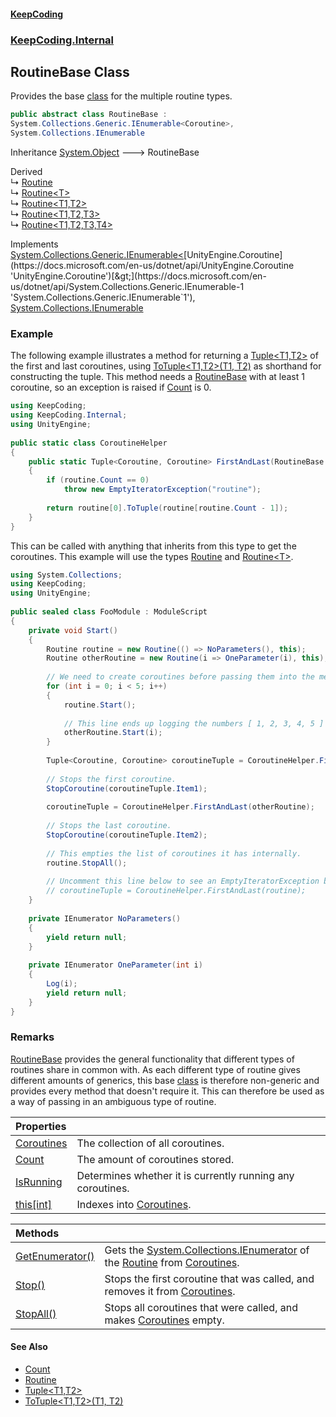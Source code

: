 #### [KeepCoding](index.md 'index')
### [KeepCoding.Internal](KeepCoding.Internal.md 'KeepCoding.Internal')
## RoutineBase Class
Provides the base [class](https://docs.microsoft.com/en-us/dotnet/csharp/language-reference/keywords/class 'https://docs.microsoft.com/en-us/dotnet/csharp/language-reference/keywords/class') for the multiple routine types.  
```csharp
public abstract class RoutineBase :
System.Collections.Generic.IEnumerable<Coroutine>,
System.Collections.IEnumerable
```

Inheritance [System.Object](https://docs.microsoft.com/en-us/dotnet/api/System.Object 'System.Object') &#129106; RoutineBase  

Derived  
&#8627; [Routine](Routine.md 'KeepCoding.Routine')  
&#8627; [Routine&lt;T&gt;](Routine.T..md 'KeepCoding.Routine&lt;T&gt;')  
&#8627; [Routine&lt;T1,T2&gt;](Routine.T1.T2..md 'KeepCoding.Routine&lt;T1,T2&gt;')  
&#8627; [Routine&lt;T1,T2,T3&gt;](Routine.T1.T2.T3..md 'KeepCoding.Routine&lt;T1,T2,T3&gt;')  
&#8627; [Routine&lt;T1,T2,T3,T4&gt;](Routine.T1.T2.T3.T4..md 'KeepCoding.Routine&lt;T1,T2,T3,T4&gt;')  

Implements [System.Collections.Generic.IEnumerable&lt;](https://docs.microsoft.com/en-us/dotnet/api/System.Collections.Generic.IEnumerable-1 'System.Collections.Generic.IEnumerable`1')[UnityEngine.Coroutine](https://docs.microsoft.com/en-us/dotnet/api/UnityEngine.Coroutine 'UnityEngine.Coroutine')[&gt;](https://docs.microsoft.com/en-us/dotnet/api/System.Collections.Generic.IEnumerable-1 'System.Collections.Generic.IEnumerable`1'), [System.Collections.IEnumerable](https://docs.microsoft.com/en-us/dotnet/api/System.Collections.IEnumerable 'System.Collections.IEnumerable')  
### Example
The following example illustrates a method for returning a [Tuple&lt;T1,T2&gt;](Tuple.T1.T2..md 'KeepCoding.Tuple&lt;T1,T2&gt;') of the first and last coroutines, using [ToTuple&lt;T1,T2&gt;(T1, T2)](TypeHelper.ToTuple.LI2EmOv9CB.9ftgGskWBBQ.md 'KeepCoding.TypeHelper.ToTuple&lt;T1,T2&gt;(T1, T2)') as shorthand for constructing the tuple. This method needs a [RoutineBase](RoutineBase.md 'KeepCoding.Internal.RoutineBase') with at least 1 coroutine, so an exception is raised if [Count](RoutineBase.Count.md 'KeepCoding.Internal.RoutineBase.Count') is 0.  
```csharp
using KeepCoding;  
using KeepCoding.Internal;  
using UnityEngine;  
  
public static class CoroutineHelper  
{  
    public static Tuple<Coroutine, Coroutine> FirstAndLast(RoutineBase routine)  
    {  
        if (routine.Count == 0)  
            throw new EmptyIteratorException("routine");  
              
        return routine[0].ToTuple(routine[routine.Count - 1]);  
    }  
}  
```
  
This can be called with anything that inherits from this type to get the coroutines. This example will use the types [Routine](Routine.md 'KeepCoding.Routine') and [Routine&lt;T&gt;](Routine.T..md 'KeepCoding.Routine&lt;T&gt;').  
```csharp
using System.Collections;  
using KeepCoding;  
using UnityEngine;  
  
public sealed class FooModule : ModuleScript  
{  
    private void Start()  
    {  
        Routine routine = new Routine(() => NoParameters(), this);  
        Routine otherRoutine = new Routine(i => OneParameter(i), this);  
          
        // We need to create coroutines before passing them into the method.  
        for (int i = 0; i < 5; i++)  
        {  
            routine.Start();  
              
            // This line ends up logging the numbers [ 1, 2, 3, 4, 5 ] due to OneParameter() calling Log()  
            otherRoutine.Start(i);  
        }  
          
        Tuple<Coroutine, Coroutine> coroutineTuple = CoroutineHelper.FirstAndLast(routine)  
          
        // Stops the first coroutine.  
        StopCoroutine(coroutineTuple.Item1);  
          
        coroutineTuple = CoroutineHelper.FirstAndLast(otherRoutine);  
          
        // Stops the last coroutine.  
        StopCoroutine(coroutineTuple.Item2);  
          
        // This empties the list of coroutines it has internally.  
        routine.StopAll();  
          
        // Uncomment this line below to see an EmptyIteratorException being thrown due to the above line clearing the list.  
        // coroutineTuple = CoroutineHelper.FirstAndLast(routine);  
    }  
      
    private IEnumerator NoParameters()  
    {  
        yield return null;  
    }  
      
    private IEnumerator OneParameter(int i)  
    {  
        Log(i);  
        yield return null;  
    }  
}  
```
### Remarks
[RoutineBase](RoutineBase.md 'KeepCoding.Internal.RoutineBase') provides the general functionality that different types of routines share in common with. As each different type of routine gives different amounts of generics, this base [class](https://docs.microsoft.com/en-us/dotnet/csharp/language-reference/keywords/class 'https://docs.microsoft.com/en-us/dotnet/csharp/language-reference/keywords/class') is therefore non-generic and provides every method that doesn't require it. This can therefore be used as a way of passing in an ambiguous type of routine.  
            

| Properties | |
| :--- | :--- |
| [Coroutines](RoutineBase.Coroutines.md 'KeepCoding.Internal.RoutineBase.Coroutines') | The collection of all coroutines.<br/> |
| [Count](RoutineBase.Count.md 'KeepCoding.Internal.RoutineBase.Count') | The amount of coroutines stored.<br/> |
| [IsRunning](RoutineBase.IsRunning.md 'KeepCoding.Internal.RoutineBase.IsRunning') | Determines whether it is currently running any coroutines.<br/> |
| [this[int]](RoutineBase.Item.Wa2PHHfPkck73ssNAwE8RQ.md 'KeepCoding.Internal.RoutineBase.this[int]') | Indexes into [Coroutines](RoutineBase.Coroutines.md 'KeepCoding.Internal.RoutineBase.Coroutines').<br/> |

| Methods | |
| :--- | :--- |
| [GetEnumerator()](RoutineBase.GetEnumerator().md 'KeepCoding.Internal.RoutineBase.GetEnumerator()') | Gets the [System.Collections.IEnumerator](https://docs.microsoft.com/en-us/dotnet/api/System.Collections.IEnumerator 'System.Collections.IEnumerator') of the [Routine](Routine.md 'KeepCoding.Routine') from [Coroutines](RoutineBase.Coroutines.md 'KeepCoding.Internal.RoutineBase.Coroutines').<br/> |
| [Stop()](RoutineBase.Stop().md 'KeepCoding.Internal.RoutineBase.Stop()') | Stops the first coroutine that was called, and removes it from [Coroutines](RoutineBase.Coroutines.md 'KeepCoding.Internal.RoutineBase.Coroutines').<br/> |
| [StopAll()](RoutineBase.StopAll().md 'KeepCoding.Internal.RoutineBase.StopAll()') | Stops all coroutines that were called, and makes [Coroutines](RoutineBase.Coroutines.md 'KeepCoding.Internal.RoutineBase.Coroutines') empty.<br/> |
#### See Also
- [Count](RoutineBase.Count.md 'KeepCoding.Internal.RoutineBase.Count')
- [Routine](Routine.md 'KeepCoding.Routine')
- [Tuple&lt;T1,T2&gt;](Tuple.T1.T2..md 'KeepCoding.Tuple&lt;T1,T2&gt;')
- [ToTuple&lt;T1,T2&gt;(T1, T2)](TypeHelper.ToTuple.LI2EmOv9CB.9ftgGskWBBQ.md 'KeepCoding.TypeHelper.ToTuple&lt;T1,T2&gt;(T1, T2)')
